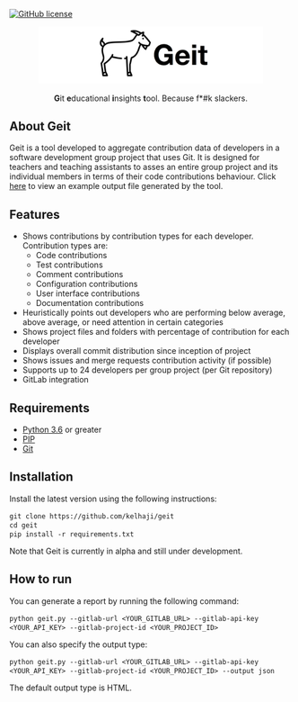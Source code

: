 
[![GitHub license](https://img.shields.io/github/license/Naereen/StrapDown.js.svg)](https://github.com/Naereen/StrapDown.js/blob/master/LICENSE)


<p align="center">
  <p align="center">
     <img src="https://github.com/kelhaji/geit/blob/master/logos/logo-white.png?raw=true" alt="Geit" width="400">
  </p>
  <p align="center">
    <b>G</b>it <b>e</b>ducational <b>i</b>nsights <b>t</b>ool. Because f*#k slackers.
  </p>
</p>


## About Geit

Geit is a tool developed to aggregate contribution data of developers in a software development group project that uses Git. It is designed for teachers and teaching assistants to asses an entire group project and its individual members in terms of their code contributions behaviour. Click <a href="https://raw.githubusercontent.com/kelhaji/geit/master/output_examples/example-fake-project-original.png" target="_blank">here</a> to view an example output file generated by the tool.

## Features

- Shows contributions by contribution types for each developer. Contribution types are:
    - Code contributions
    - Test contributions
    - Comment contributions
    - Configuration contributions
    - User interface contributions
    - Documentation contributions
- Heuristically points out developers who are performing below average, above average, or need attention in certain categories
- Shows project files and folders with percentage of contribution for each developer
- Displays overall commit distribution since inception of project
- Shows issues and merge requests contribution activity (if possible)
- Supports up to 24 developers per group project (per Git repository)
- GitLab integration

## Requirements

- [Python 3.6](https://www.python.org/downloads/) or greater
- [PIP](https://pypi.org/project/pip/)
- [Git](https://git-scm.com/)

## Installation
Install the latest version using the following instructions:

```
git clone https://github.com/kelhaji/geit
cd geit
pip install -r requirements.txt
```

Note that Geit is currently in alpha and still under development. 

## How to run
You can generate a report by running the following command:
```
python geit.py --gitlab-url <YOUR_GITLAB_URL> --gitlab-api-key <YOUR_API_KEY> --gitlab-project-id <YOUR_PROJECT_ID>

```

You can also specify the output type:
```
python geit.py --gitlab-url <YOUR_GITLAB_URL> --gitlab-api-key <YOUR_API_KEY> --gitlab-project-id <YOUR_PROJECT_ID> --output json

```
The default output type is HTML.
